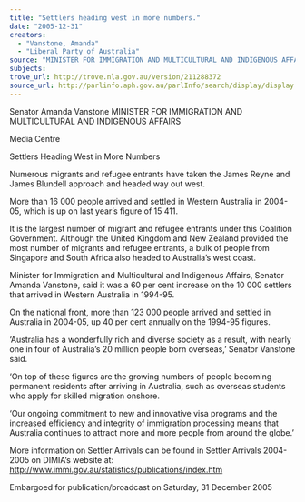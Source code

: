 ```yaml
---
title: "Settlers heading west in more numbers."
date: "2005-12-31"
creators:
  - "Vanstone, Amanda"
  - "Liberal Party of Australia"
source: "MINISTER FOR IMMIGRATION AND MULTICULTURAL AND INDIGENOUS AFFAIRS"
subjects:
trove_url: http://trove.nla.gov.au/version/211288372
source_url: http://parlinfo.aph.gov.au/parlInfo/search/display/display.w3p;query=Id%3A%22media/pressrel/KDEI6%22
---
```


 Senator Amanda Vanstone  MINISTER FOR IMMIGRATION AND MULTICULTURAL AND INDIGENOUS AFFAIRS

 Media Centre

 Settlers Heading West in More Numbers

 Numerous migrants and refugee entrants have taken the James Reyne and James Blundell approach and headed way out west.

 More than 16 000 people arrived and settled in Western Australia in 2004-05, which is up on last year’s figure of 15 411.

 It is the largest number of migrant and refugee entrants under this Coalition Government. Although the United Kingdom and New Zealand  provided the most number of migrants and refugee entrants, a bulk of people from Singapore and South Africa also headed to Australia’s west  coast.

 Minister for Immigration and Multicultural and Indigenous Affairs, Senator Amanda Vanstone, said it was a 60 per cent increase on the 10 000  settlers that arrived in Western Australia in 1994-95.

 On the national front, more than 123 000 people arrived and settled in Australia in 2004-05, up 40 per cent annually on the 1994-95 figures.

 ‘Australia has a wonderfully rich and diverse society as a result, with nearly one in four of Australia’s 20 million people born overseas,’ Senator  Vanstone said.

 ‘On top of these figures are the growing numbers of people becoming permanent residents after arriving in Australia, such as overseas students  who apply for skilled migration onshore.

 ‘Our ongoing commitment to new and innovative visa programs and the increased efficiency and integrity of immigration processing means that  Australia continues to attract more and more people from around the globe.’

 More information on Settler Arrivals can be found in Settler Arrivals 2004-2005 on DIMIA’s website at: http://www.immi.gov.au/statistics/publications/index.htm

 Embargoed for publication/broadcast on Saturday, 31 December 2005

